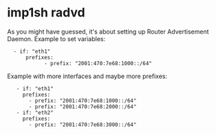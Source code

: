 # imp1sh radvd
As you might have guessed, it's about setting up Router Advertisement Daemon.
Example to set variables:
```radvd_ifs:
  - if: "eth1"
      prefixes:
            - prefix: "2001:470:7e68:1000::/64"
```
Example with more interfaces and maybe more prefixes:
```radvd_ifs:
   - if: "eth1"
     prefixes:
       - prefix: "2001:470:7e68:1000::/64"
       - prefix: "2001:470:7e68:2000::/64"
   - if: "eth2"
     prefixes:
       - prefix: "2001:470:7e68:3000::/64"
```
